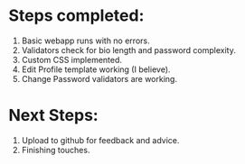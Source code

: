 # Steps completed:

1. Basic webapp runs with no errors.
2. Validators check for bio length and password complexity.
3. Custom CSS implemented.
4. Edit Profile template working (I believe).
5. Change Password validators are working.

# Next Steps:
1. Upload to github for feedback and advice.
2. Finishing touches.
